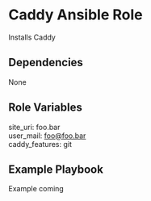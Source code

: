 Caddy Ansible Role
=========

Installs Caddy

Dependencies
------------
None

Role Variables
--------------

site_uri: foo.bar<br>
user_mail: foo@foo.bar<br>
caddy_features: git

Example Playbook
----------------

Example coming
